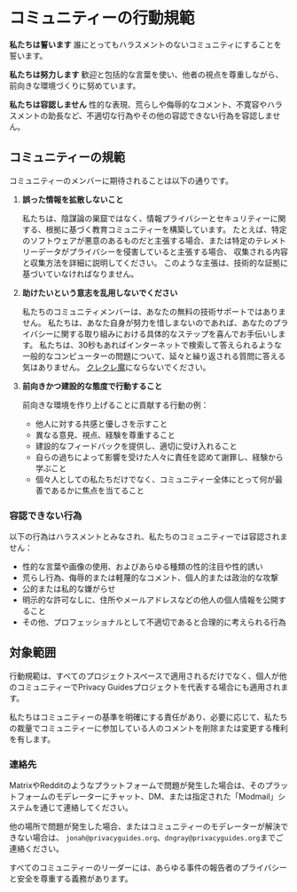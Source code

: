 # コミュニティーの行動規範

**私たちは誓います** 誰にとってもハラスメントのないコミュニティにすることを誓います。

**私たちは努力します** 歓迎と包括的な言葉を使い、他者の視点を尊重しながら、前向きな環境づくりに努めています。

**私たちは容認しません** 性的な表現、荒らしや侮辱的なコメント、不寛容やハラスメントの助長など、不適切な行為やその他の容認できない行為を容認しません。

## コミュニティーの規範

コミュニティーのメンバーに期待されることは以下の通りです。

1. **誤った情報を拡散しないこと**

      私たちは、陰謀論の巣窟ではなく、情報プライバシーとセキュリティーに関する、根拠に基づく教育コミュニティーを構築しています。 たとえば、特定のソフトウェアが悪意のあるものだと主張する場合、または特定のテレメトリーデータがプライバシーを侵害していると主張する場合、 収集される内容と収集方法を詳細に説明してください。 このような主張は、技術的な証拠に基づいていなければなりません。

1. **助けたいという意志を乱用しないでください**

      私たちのコミュニティメンバーは、あなたの無料の技術サポートではありません。 私たちは、あなた自身が努力を惜しまないのであれば、あなたのプライバシーに関する取り組みにおける具体的なステップを喜んでお手伝いします。 私たちは、30秒もあればインターネットで検索して答えられるような一般的なコンピューターの問題について、延々と繰り返される質問に答える気はありません。 [クレクレ魔](https://slash7.com/2006/12/22/vampires/)にならないでください。

1. **前向きかつ建設的な態度で行動すること**

      前向きな環境を作り上げることに貢献する行動の例：

      - 他人に対する共感と優しさを示すこと
      - 異なる意見、視点、経験を尊重すること
      - 建設的なフィードバックを提供し、適切に受け入れること
      - 自らの過ちによって影響を受けた人々に責任を認めて謝罪し、経験から学ぶこと
      - 個々人としての私たちだけでなく、コミュニティー全体にとって何が最善であるかに焦点を当てること

### 容認できない行為

以下の行為はハラスメントとみなされ、私たちのコミュニティーでは容認されません：

- 性的な言葉や画像の使用、およびあらゆる種類の性的注目や性的誘い
- 荒らし行為、侮辱的または軽蔑的なコメント、個人的または政治的な攻撃
- 公的または私的な嫌がらせ
- 明示的な許可なしに、住所やメールアドレスなどの他人の個人情報を公開すること
- その他、プロフェッショナルとして不適切であると合理的に考えられる行為

## 対象範囲

行動規範は、すべてのプロジェクトスペースで適用されるだけでなく、個人が他のコミュニティーでPrivacy Guidesプロジェクトを代表する場合にも適用されます。

私たちはコミュニティーの基準を明確にする責任があり、必要に応じて、私たちの裁量でコミュニティーに参加している人のコメントを削除または変更する権利を有します。

### 連絡先

MatrixやRedditのようなプラットフォームで問題が発生した場合は、そのプラットフォームのモデレーターにチャット、DM、または指定された「Modmail」システムを通じて連絡してください。

他の場所で問題が発生した場合、またはコミュニティーのモデレーターが解決できない場合は、 `jonah@privacyguides.org`、`dngray@privacyguides.org`までご連絡ください。

すべてのコミュニティーのリーダーには、あらゆる事件の報告者のプライバシーと安全を尊重する義務があります。
